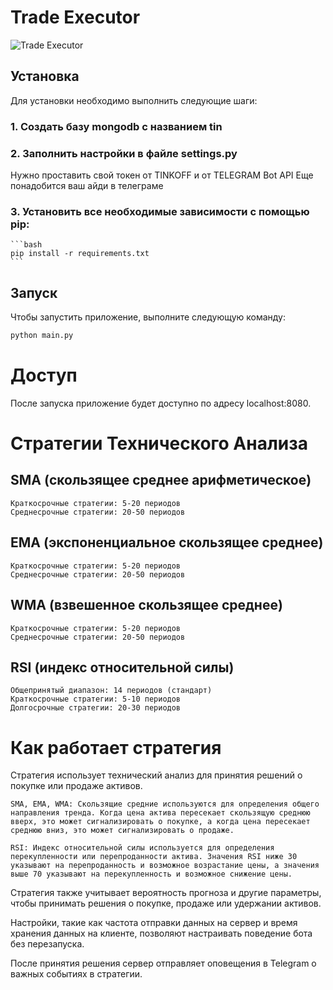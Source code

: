 # Trade Executor

![Trade Executor](https://i.ibb.co/mDpFwsy/image.png)

## Установка

Для установки необходимо выполнить следующие шаги:

### 1. Создать базу mongodb с названием tin

### 2. Заполнить настройки в файле settings.py

Нужно проставить свой токен от TINKOFF и от TELEGRAM Bot API
Еще понадобится ваш айди в телеграме

### 3. Установить все необходимые зависимости с помощью pip:

    ```bash
    pip install -r requirements.txt
    ```

## Запуск

Чтобы запустить приложение, выполните следующую команду:

```bash
python main.py
```

# Доступ

После запуска приложение будет доступно по адресу localhost:8080.


# Стратегии Технического Анализа

## SMA (скользящее среднее арифметическое)

    Краткосрочные стратегии: 5-20 периодов
    Среднесрочные стратегии: 20-50 периодов

## EMA (экспоненциальное скользящее среднее)

    Краткосрочные стратегии: 5-20 периодов
    Среднесрочные стратегии: 20-50 периодов

## WMA (взвешенное скользящее среднее)

    Краткосрочные стратегии: 5-20 периодов
    Среднесрочные стратегии: 20-50 периодов

## RSI (индекс относительной силы)

    Общепринятый диапазон: 14 периодов (стандарт)
    Краткосрочные стратегии: 5-10 периодов
    Долгосрочные стратегии: 20-30 периодов

# Как работает стратегия

Стратегия использует технический анализ для принятия решений о покупке или продаже активов.

    SMA, EMA, WMA: Скользящие средние используются для определения общего направления тренда. Когда цена актива пересекает скользящую среднюю вверх, это может сигнализировать о покупке, а когда цена пересекает среднюю вниз, это может сигнализировать о продаже.

    RSI: Индекс относительной силы используется для определения перекупленности или перепроданности актива. Значения RSI ниже 30 указывают на перепроданность и возможное возрастание цены, а значения выше 70 указывают на перекупленность и возможное снижение цены.

Стратегия также учитывает вероятность прогноза и другие параметры, чтобы принимать решения о покупке, продаже или удержании активов.

Настройки, такие как частота отправки данных на сервер и время хранения данных на клиенте, позволяют настраивать поведение бота без перезапуска.

После принятия решения сервер отправляет оповещения в Telegram о важных событиях в стратегии.